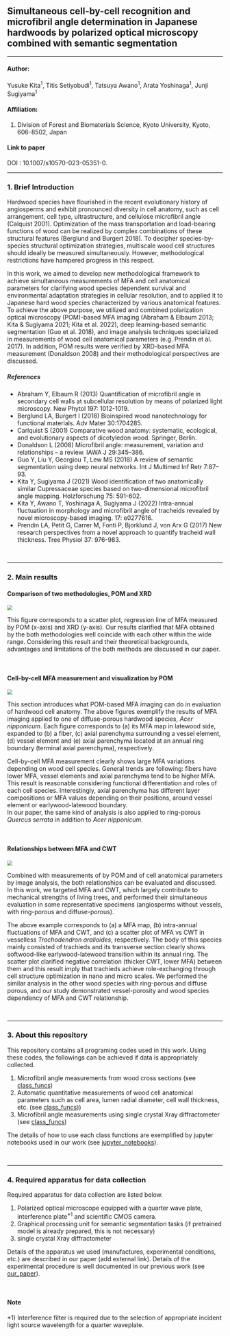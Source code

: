 ## Simultaneous cell-by-cell recognition and microfibril angle determination in Japanese hardwoods by polarized optical microscopy combined with semantic segmentation

-----

#### **Author**: 

Yusuke Kita<sup>1</sup>, Titis Setiyobudi<sup>1</sup>, Tatsuya Awano<sup>1</sup>, Arata Yoshinaga<sup>1</sup>, Junji Sugiyama<sup>1</sup>

#### **Affiliation**: 

1. Division of Forest and Biomaterials Science, Kyoto University, Kyoto, 606-8502, Japan

#### **Link to paper**

DOI : 10.1007/s10570-023-05351-0.

-----

### 1. Brief Introduction

Hardwood species have flourished in the recent evolutionary history of angiosperms and exhibit pronounced diversity in cell anatomy, such as cell arrangement, cell type, ultrastructure, and cellulose microfibril angle (Calquist 2001). Optimization of the mass transportation and load-bearing functions of wood can be realized by complex combinations of these structural features (Berglund and Burgert 2018). To decipher species-by-species structural optimization strategies, multiscale wood cell structures should ideally be measured simultaneously. However, methodological restrictions have hampered progress in this respect. <br>

In this work, we aimed to develop new methodological framework to achieve simultaneous measurements of MFA and cell anatomical parameters for clarifying wood species dependent survival  and environmental adaptation strategies in cellular resolution, and to applied it to Japanese hard wood species characterized by various anatomical features. To achieve the above purpose, we utilized and combined polarization optical microscopy (POM)-based MFA imaging (Abraham & Elbaum 2013; Kita & Sugiyama 2021; Kita et al. 2022), deep learning-based semantic segmentation (Guo et al. 2018), and image analysis techniques specialized in measurements of wood cell anatomical parameters (e.g. Prendin et al. 2017). In addition, POM results were verified by XRD-based MFA measurement (Donaldson 2008) and their methodological perspectives are discussed.<br>



##### References

- Abraham Y, Elbaum R (2013) Quantification of microfibril angle in secondary cell walls at subcellular resolution by means of polarized light microscopy. New Phytol 197: 1012-1019.
- Berglund LA, Burgert I (2018) Bioinspired wood nanotechnology for functional materials. Adv Mater 30:1704285.
- Carlquist S (2001) Comparative wood anatomy: systematic, ecological, and evolutionary aspects of dicotyledon wood. Springer, Berlin.
- Donaldson L (2008) Microfibril angle: measurement, variation and relationships – a review. IAWA J 29:345–386.
- Guo Y, Liu Y, Georgiou T, Lew MS (2018) A review of semantic segmentation using deep neural networks. Int J Multimed Inf Retr 7:87–93.
- Kita Y, Sugiyama J (2021) Wood identification of two anatomically similar Cupressaceae species based on two-dimensional microfibril angle mapping. Holzforschung 75: 591-602.
- Kita Y, Awano T, Yoshinaga A, Sugiyama J (2022) Intra-annual fluctuation in morphology and microfibril angle of tracheids revealed by novel microscopy-based imaging. 17: e0277616.
- Prendin LA, Petit G, Carrer M, Fonti P, Bjorklund J, von Arx G (2017) New research perspectives from a novel approach to quantify tracheid wall thickness. Tree Physiol 37: 976-983.

&nbsp;

----

### 2. Main results

#### Comparison of two methodologies, POM and XRD

<img src="./Figs/Fig1.PNG" style="zoom:75%;" />

This figure corresponds to a scatter plot, regression line of MFA measured by POM (x-axis) and XRD (y-axis). Our results clarified that MFA obtained by the both methodologies well coincide with each other within the wide range. Considering this result and their theoretical backgrounds, advantages and limitations of the both methods are discussed in our paper.

&nbsp;

#### Cell-by-cell MFA measurement and visualization by POM

<img src="./Figs/Fig2.PNG" style="zoom:75%;" />

This section introduces what POM-based MFA imaging can do in evaluation of hardwood cell anatomy. The above figures exemplify the results of MFA imaging applied to one of diffuse-porous hardwood species, *Acer nipponicum*. Each figure corresponds to (a) its MFA map in latewood side, expanded to (b) a fiber, (c) axial parenchyma surrounding a vessel element, (d) vessel element and (e) axial parenchyma located at an annual ring boundary (terminal axial parenchyma), respectively.<br>

Cell-by-cell MFA measurement clearly shows large MFA variations depending on wood cell species. General trends are following: fibers have lower MFA, vessel elements and axial parenchyma tend to be higher MFA. This result is reasonable considering functional differentiation and roles of each cell species. Interestingly, axial parenchyma has different layer compositions or MFA values depending on their positions, around vessel element or earlywood-latewood boundary.<br>In our paper, the same kind of analysis is also applied to ring-porous *Quercus serrata* in addition to *Acer nipponicum*.

&nbsp;

#### Relationships between MFA and CWT

<img src="./Figs/Fig4.PNG" style="zoom:75%;" />

Combined with measurements of by POM and of cell anatomical parameters by image analysis, the both relationships can be evaluated and discussed. In this work, we targeted MFA and CWT, which largely contribute to mechanical strengths of living trees, and performed their simultaneous evaluation in some representative specimens (angiosperms without vessels, with ring-porous and diffuse-porous). <br>

The above example corresponds to (a) a MFA map, (b) intra-annual fluctuations of MFA and CWT, and (c) a scatter plot of MFA vs CWT in vesselless *Trochodendron aralioides*, respectively. The body of this species mainly consisted of trachieds and its transverse section clearly shows softwood-like earlywood-latewood transition within its annual ring. The scatter plot clarified negative correlation (thicker CWT, lower MFA) between them and this result imply that trachieds achieve role-exchanging through cell structure optimization in nano and micro scales. We performed the similar analysis in the other wood species with ring-porous and diffuse porous, and our study demonstrated vessel-porosity  and wood species dependency of MFA and CWT relationship.<br>

&nbsp;

-----

### 3. About this repository

This repository contains all programing codes used in this work. Using these codes, the followings can be achieved if data is appropriately collected.<br> 

1. Microfibril angle measurements from wood cross sections
   (see [class_funcs](https://github.com/pywood21/po_mfa_2023/tree/main/src/class_func/POM))
2. Automatic quantitative measurements of wood cell anatomical parameters such as cell area, lumen radial diameter, cell wall thickness, etc.
   (see [class_funcs](https://github.com/pywood21/po_mfa_2023/tree/main/src/class_func/Segmentation)))
3. Microfibril angle measurements using single crystal Xray diffractometer
   (see [class_funcs](https://github.com/pywood21/po_mfa_2023/tree/main/src/class_func/Xray))

The details of how to use each class functions are exemplified by jupyter notebooks used in our work (see [jupyter_notebooks](https://github.com/pywood21/po_mfa_2023/tree/main/src/jupyter_notebooks)).<br>

&nbsp;

----

### 4. Required apparatus for data collection

Required apparatus for data collection are listed below.<br>

1. Polarized optical microscope equipped with a quarter wave plate, interference plate<sup>*1</sup> and scientific CMOS camera.
2. Graphical processing unit for semantic segmentation tasks (if pretrained model is already prepared, this is not necessary)
3. single crystal Xray diffractometer

Details of the apparatus we used (manufactures, experimental conditions, etc.) are described in our paper (add external link). Details of the experimental procedure is well documented in our previous work (see [our_paper](https://journals.plos.org/plosone/article?id=10.1371/journal.pone.0277616)).

&nbsp;

#### **Note**

*1) Interference filter is required due to the selection of appropriate incident light source wavelength for a quarter waveplate.





 



